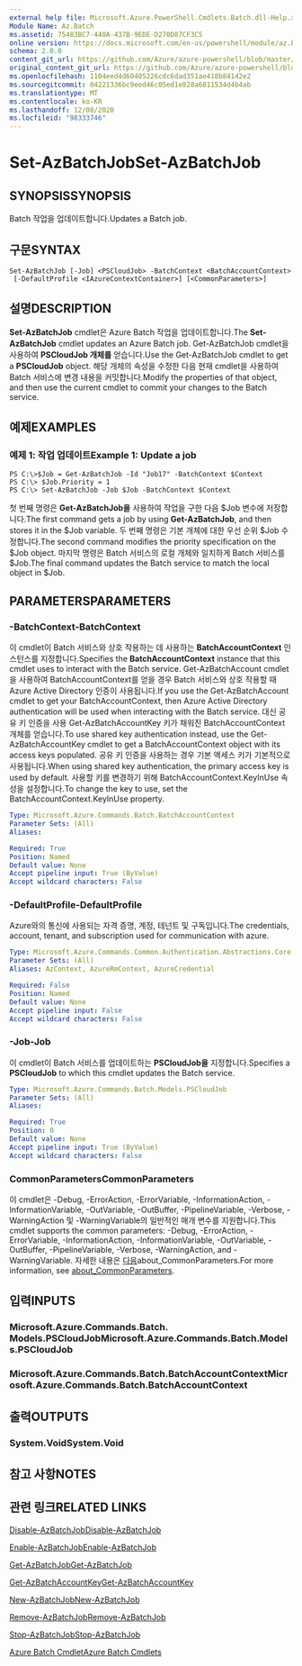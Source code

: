 ```yaml
---
external help file: Microsoft.Azure.PowerShell.Cmdlets.Batch.dll-Help.xml
Module Name: Az.Batch
ms.assetid: 75483BC7-440A-437B-9EDE-D270D87CF3C5
online version: https://docs.microsoft.com/en-us/powershell/module/az.batch/set-azbatchjob
schema: 2.0.0
content_git_url: https://github.com/Azure/azure-powershell/blob/master/src/Batch/Batch/help/Set-AzBatchJob.md
original_content_git_url: https://github.com/Azure/azure-powershell/blob/master/src/Batch/Batch/help/Set-AzBatchJob.md
ms.openlocfilehash: 1104eed4d60405226cdc6dad351ae418b84142e2
ms.sourcegitcommit: 04221336bc9eed46c05ed1e828a6811534d4b4ab
ms.translationtype: MT
ms.contentlocale: ko-KR
ms.lasthandoff: 12/08/2020
ms.locfileid: "98333746"
---
```

# <span data-ttu-id="772e5-101">Set-AzBatchJob</span><span class="sxs-lookup"><span data-stu-id="772e5-101">Set-AzBatchJob</span></span>

## <span data-ttu-id="772e5-102">SYNOPSIS</span><span class="sxs-lookup"><span data-stu-id="772e5-102">SYNOPSIS</span></span>
<span data-ttu-id="772e5-103">Batch 작업을 업데이트합니다.</span><span class="sxs-lookup"><span data-stu-id="772e5-103">Updates a Batch job.</span></span>

## <span data-ttu-id="772e5-104">구문</span><span class="sxs-lookup"><span data-stu-id="772e5-104">SYNTAX</span></span>

```
Set-AzBatchJob [-Job] <PSCloudJob> -BatchContext <BatchAccountContext>
 [-DefaultProfile <IAzureContextContainer>] [<CommonParameters>]
```

## <span data-ttu-id="772e5-105">설명</span><span class="sxs-lookup"><span data-stu-id="772e5-105">DESCRIPTION</span></span>
<span data-ttu-id="772e5-106">**Set-AzBatchJob** cmdlet은 Azure Batch 작업을 업데이트합니다.</span><span class="sxs-lookup"><span data-stu-id="772e5-106">The **Set-AzBatchJob** cmdlet updates an Azure Batch job.</span></span>
<span data-ttu-id="772e5-107">Get-AzBatchJob cmdlet을 사용하여 **PSCloudJob 개체를** 얻습니다.</span><span class="sxs-lookup"><span data-stu-id="772e5-107">Use the Get-AzBatchJob cmdlet to get a **PSCloudJob** object.</span></span>
<span data-ttu-id="772e5-108">해당 개체의 속성을 수정한 다음 현재 cmdlet을 사용하여 Batch 서비스에 변경 내용을 커밋합니다.</span><span class="sxs-lookup"><span data-stu-id="772e5-108">Modify the properties of that object, and then use the current cmdlet to commit your changes to the Batch service.</span></span>

## <span data-ttu-id="772e5-109">예제</span><span class="sxs-lookup"><span data-stu-id="772e5-109">EXAMPLES</span></span>

### <span data-ttu-id="772e5-110">예제 1: 작업 업데이트</span><span class="sxs-lookup"><span data-stu-id="772e5-110">Example 1: Update a job</span></span>
```
PS C:\>$Job = Get-AzBatchJob -Id "Job17" -BatchContext $Context
PS C:\> $Job.Priority = 1
PS C:\> Set-AzBatchJob -Job $Job -BatchContext $Context
```

<span data-ttu-id="772e5-111">첫 번째 명령은 **Get-AzBatchJob을** 사용하여 작업을 구한 다음 $Job 변수에 저장합니다.</span><span class="sxs-lookup"><span data-stu-id="772e5-111">The first command gets a job by using **Get-AzBatchJob**, and then stores it in the $Job variable.</span></span>
<span data-ttu-id="772e5-112">두 번째 명령은 기본 개체에 대한 우선 순위 $Job 수정합니다.</span><span class="sxs-lookup"><span data-stu-id="772e5-112">The second command modifies the priority specification on the $Job object.</span></span>
<span data-ttu-id="772e5-113">마지막 명령은 Batch 서비스의 로컬 개체와 일치하게 Batch 서비스를 $Job.</span><span class="sxs-lookup"><span data-stu-id="772e5-113">The final command updates the Batch service to match the local object in $Job.</span></span>

## <span data-ttu-id="772e5-114">PARAMETERS</span><span class="sxs-lookup"><span data-stu-id="772e5-114">PARAMETERS</span></span>

### <span data-ttu-id="772e5-115">-BatchContext</span><span class="sxs-lookup"><span data-stu-id="772e5-115">-BatchContext</span></span>
<span data-ttu-id="772e5-116">이 cmdlet이 Batch 서비스와 상호 작용하는 데 사용하는 **BatchAccountContext** 인스턴스를 지정합니다.</span><span class="sxs-lookup"><span data-stu-id="772e5-116">Specifies the **BatchAccountContext** instance that this cmdlet uses to interact with the Batch service.</span></span>
<span data-ttu-id="772e5-117">Get-AzBatchAccount cmdlet을 사용하여 BatchAccountContext를 얻을 경우 Batch 서비스와 상호 작용할 때 Azure Active Directory 인증이 사용됩니다.</span><span class="sxs-lookup"><span data-stu-id="772e5-117">If you use the Get-AzBatchAccount cmdlet to get your BatchAccountContext, then Azure Active Directory authentication will be used when interacting with the Batch service.</span></span> <span data-ttu-id="772e5-118">대신 공유 키 인증을 사용 Get-AzBatchAccountKey 키가 채워진 BatchAccountContext 개체를 얻습니다.</span><span class="sxs-lookup"><span data-stu-id="772e5-118">To use shared key authentication instead, use the Get-AzBatchAccountKey cmdlet to get a BatchAccountContext object with its access keys populated.</span></span> <span data-ttu-id="772e5-119">공유 키 인증을 사용하는 경우 기본 액세스 키가 기본적으로 사용됩니다.</span><span class="sxs-lookup"><span data-stu-id="772e5-119">When using shared key authentication, the primary access key is used by default.</span></span> <span data-ttu-id="772e5-120">사용할 키를 변경하기 위해 BatchAccountContext.KeyInUse 속성을 설정합니다.</span><span class="sxs-lookup"><span data-stu-id="772e5-120">To change the key to use, set the BatchAccountContext.KeyInUse property.</span></span>

```yaml
Type: Microsoft.Azure.Commands.Batch.BatchAccountContext
Parameter Sets: (All)
Aliases:

Required: True
Position: Named
Default value: None
Accept pipeline input: True (ByValue)
Accept wildcard characters: False
```

### <span data-ttu-id="772e5-121">-DefaultProfile</span><span class="sxs-lookup"><span data-stu-id="772e5-121">-DefaultProfile</span></span>
<span data-ttu-id="772e5-122">Azure와의 통신에 사용되는 자격 증명, 계정, 테넌트 및 구독입니다.</span><span class="sxs-lookup"><span data-stu-id="772e5-122">The credentials, account, tenant, and subscription used for communication with azure.</span></span>

```yaml
Type: Microsoft.Azure.Commands.Common.Authentication.Abstractions.Core.IAzureContextContainer
Parameter Sets: (All)
Aliases: AzContext, AzureRmContext, AzureCredential

Required: False
Position: Named
Default value: None
Accept pipeline input: False
Accept wildcard characters: False
```

### <span data-ttu-id="772e5-123">-Job</span><span class="sxs-lookup"><span data-stu-id="772e5-123">-Job</span></span>
<span data-ttu-id="772e5-124">이 cmdlet이 Batch 서비스를 업데이트하는 **PSCloudJob을** 지정합니다.</span><span class="sxs-lookup"><span data-stu-id="772e5-124">Specifies a **PSCloudJob** to which this cmdlet updates the Batch service.</span></span>

```yaml
Type: Microsoft.Azure.Commands.Batch.Models.PSCloudJob
Parameter Sets: (All)
Aliases:

Required: True
Position: 0
Default value: None
Accept pipeline input: True (ByValue)
Accept wildcard characters: False
```

### <span data-ttu-id="772e5-125">CommonParameters</span><span class="sxs-lookup"><span data-stu-id="772e5-125">CommonParameters</span></span>
<span data-ttu-id="772e5-126">이 cmdlet은 -Debug, -ErrorAction, -ErrorVariable, -InformationAction, -InformationVariable, -OutVariable, -OutBuffer, -PipelineVariable, -Verbose, -WarningAction 및 -WarningVariable의 일반적인 매개 변수를 지원합니다.</span><span class="sxs-lookup"><span data-stu-id="772e5-126">This cmdlet supports the common parameters: -Debug, -ErrorAction, -ErrorVariable, -InformationAction, -InformationVariable, -OutVariable, -OutBuffer, -PipelineVariable, -Verbose, -WarningAction, and -WarningVariable.</span></span> <span data-ttu-id="772e5-127">자세한 내용은 [다음](http://go.microsoft.com/fwlink/?LinkID=113216)about_CommonParameters.</span><span class="sxs-lookup"><span data-stu-id="772e5-127">For more information, see [about_CommonParameters](http://go.microsoft.com/fwlink/?LinkID=113216).</span></span>

## <span data-ttu-id="772e5-128">입력</span><span class="sxs-lookup"><span data-stu-id="772e5-128">INPUTS</span></span>

### <span data-ttu-id="772e5-129">Microsoft.Azure.Commands.Batch. Models.PSCloudJob</span><span class="sxs-lookup"><span data-stu-id="772e5-129">Microsoft.Azure.Commands.Batch.Models.PSCloudJob</span></span>

### <span data-ttu-id="772e5-130">Microsoft.Azure.Commands.Batch.BatchAccountContext</span><span class="sxs-lookup"><span data-stu-id="772e5-130">Microsoft.Azure.Commands.Batch.BatchAccountContext</span></span>

## <span data-ttu-id="772e5-131">출력</span><span class="sxs-lookup"><span data-stu-id="772e5-131">OUTPUTS</span></span>

### <span data-ttu-id="772e5-132">System.Void</span><span class="sxs-lookup"><span data-stu-id="772e5-132">System.Void</span></span>

## <span data-ttu-id="772e5-133">참고 사항</span><span class="sxs-lookup"><span data-stu-id="772e5-133">NOTES</span></span>

## <span data-ttu-id="772e5-134">관련 링크</span><span class="sxs-lookup"><span data-stu-id="772e5-134">RELATED LINKS</span></span>

[<span data-ttu-id="772e5-135">Disable-AzBatchJob</span><span class="sxs-lookup"><span data-stu-id="772e5-135">Disable-AzBatchJob</span></span>](./Disable-AzBatchJob.md)

[<span data-ttu-id="772e5-136">Enable-AzBatchJob</span><span class="sxs-lookup"><span data-stu-id="772e5-136">Enable-AzBatchJob</span></span>](./Enable-AzBatchJob.md)

[<span data-ttu-id="772e5-137">Get-AzBatchJob</span><span class="sxs-lookup"><span data-stu-id="772e5-137">Get-AzBatchJob</span></span>](./Get-AzBatchJob.md)

[<span data-ttu-id="772e5-138">Get-AzBatchAccountKey</span><span class="sxs-lookup"><span data-stu-id="772e5-138">Get-AzBatchAccountKey</span></span>](./Get-AzBatchAccountKey.md)

[<span data-ttu-id="772e5-139">New-AzBatchJob</span><span class="sxs-lookup"><span data-stu-id="772e5-139">New-AzBatchJob</span></span>](./New-AzBatchJob.md)

[<span data-ttu-id="772e5-140">Remove-AzBatchJob</span><span class="sxs-lookup"><span data-stu-id="772e5-140">Remove-AzBatchJob</span></span>](./Remove-AzBatchJob.md)

[<span data-ttu-id="772e5-141">Stop-AzBatchJob</span><span class="sxs-lookup"><span data-stu-id="772e5-141">Stop-AzBatchJob</span></span>](./Stop-AzBatchJob.md)

[<span data-ttu-id="772e5-142">Azure Batch Cmdlet</span><span class="sxs-lookup"><span data-stu-id="772e5-142">Azure Batch Cmdlets</span></span>](/powershell/module/Az.Batch/)

